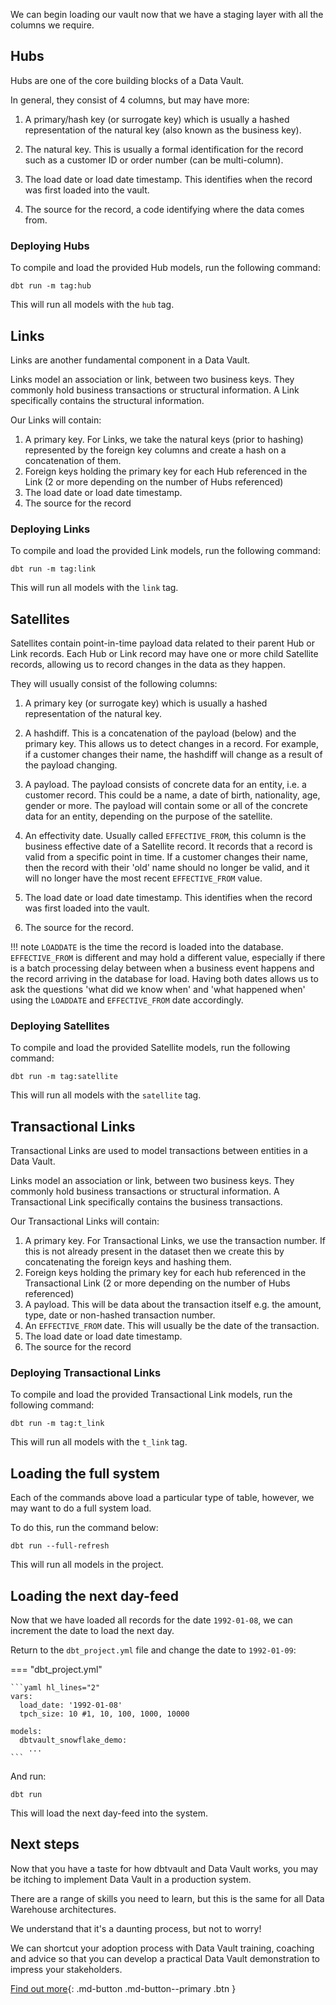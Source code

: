We can begin loading our vault now that we have a staging layer with all the columns we require.

## Hubs

Hubs are one of the core building blocks of a Data Vault. 

In general, they consist of 4 columns, but may have more: 

1. A primary/hash key (or surrogate key) which is usually a hashed representation of the natural key (also known as the business key).

2. The natural key. This is usually a formal identification for the record such as a customer ID or 
order number (can be multi-column).

3. The load date or load date timestamp. This identifies when the record was first loaded into the vault.

4. The source for the record, a code identifying where the data comes from.

### Deploying Hubs

To compile and load the provided Hub models, run the following command:

`dbt run -m tag:hub`

This will run all models with the `hub` tag.

## Links

Links are another fundamental component in a Data Vault. 

Links model an association or link, between two business keys. They commonly hold business transactions or structural 
information. A Link specifically contains the structural information.

Our Links will contain:

1. A primary key. For Links, we take the natural keys (prior to hashing) represented by the foreign key columns
and create a hash on a concatenation of them. 
2. Foreign keys holding the primary key for each Hub referenced in the Link (2 or more depending on the number of Hubs 
referenced) 
3. The load date or load date timestamp.
4. The source for the record

### Deploying Links

To compile and load the provided Link models, run the following command:

`dbt run -m tag:link`

This will run all models with the `link` tag.

## Satellites

Satellites contain point-in-time payload data related to their parent Hub or Link records. 
Each Hub or Link record may have one or more child Satellite records, allowing us to record changes in 
the data as they happen. 

They will usually consist of the following columns:

1. A primary key (or surrogate key) which is usually a hashed representation of the natural key.

2. A hashdiff. This is a concatenation of the payload (below) and the primary key. This
allows us to detect changes in a record. For example, if a customer changes their name, 
the hashdiff will change as a result of the payload changing. 

3. A payload. The payload consists of concrete data for an entity, i.e. a customer record. This could be
a name, a date of birth, nationality, age, gender or more. The payload will contain some or all of the
concrete data for an entity, depending on the purpose of the satellite. 

4. An effectivity date. Usually called `EFFECTIVE_FROM`, this column is the business effective date of a 
Satellite record. It records that a record is valid from a specific point in time.
If a customer changes their name, then the record with their 'old' name should no longer be valid, and it will no longer 
have the most recent `EFFECTIVE_FROM` value. 

5. The load date or load date timestamp. This identifies when the record was first loaded into the vault.

6. The source for the record.

!!! note
    `LOADDATE` is the time the record is loaded into the database. `EFFECTIVE_FROM` is different and may hold a 
    different value, especially if there is a batch processing delay between when a business event happens and the 
    record arriving in the database for load. Having both dates allows us to ask the questions 'what did we know when' 
    and 'what happened when' using the `LOADDATE` and `EFFECTIVE_FROM` date accordingly.

### Deploying Satellites

To compile and load the provided Satellite models, run the following command:

`dbt run -m tag:satellite` 

This will run all models with the `satellite` tag.

## Transactional Links

Transactional Links are used to model transactions between entities in a Data Vault. 

Links model an association or link, between two business keys. They commonly hold business transactions or structural 
information. A Transactional Link specifically contains the business transactions.

Our Transactional Links will contain:

1. A primary key. For Transactional Links, we use the transaction number. If this is not already present in the dataset
then we create this by concatenating the foreign keys and hashing them. 
2. Foreign keys holding the primary key for each hub referenced in the Transactional Link (2 or more depending on the number of Hubs 
referenced) 
3. A payload. This will be data about the transaction itself e.g. the amount, type, date or non-hashed transaction number.
4. An `EFFECTIVE_FROM` date. This will usually be the date of the transaction.
5. The load date or load date timestamp.
6. The source for the record

### Deploying Transactional Links

To compile and load the provided Transactional Link models, run the following command:

`dbt run -m tag:t_link`

This will run all models with the `t_link` tag.

## Loading the full system

Each of the commands above load a particular type of table, however, we may want to do a full system load.

To do this, run the command below:

`dbt run --full-refresh` 

This will run all models in the project.

## Loading the next day-feed

Now that we have loaded all records for the date `1992-01-08`, we can increment the date to load the next day.

Return to the `dbt_project.yml` file and change the date to `1992-01-09`:

=== "dbt_project.yml"

    ```yaml hl_lines="2"
    vars:
      load_date: '1992-01-08'
      tpch_size: 10 #1, 10, 100, 1000, 10000
    
    models:
      dbtvault_snowflake_demo:
        ...
    ```

And run:

`dbt run` 

This will load the next day-feed into the system.

## Next steps

Now that you have a taste for how dbtvault and Data Vault works, you may be itching to implement Data Vault in
a production system.

There are a range of skills you need to learn, but this is the same for all Data Warehouse architectures.

We understand that it's a daunting process, but not to worry! 

We can shortcut your adoption process with Data Vault training, coaching and advice so that you can develop a 
practical Data Vault demonstration to impress your stakeholders. 

[Find out more](https://www.data-vault.co.uk/dbtvault/){: .md-button .md-button--primary .btn }
